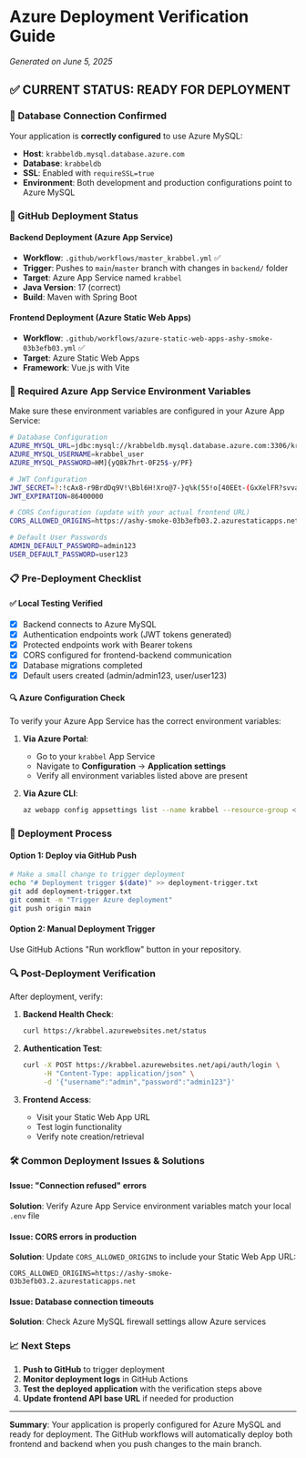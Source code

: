 # Azure Deployment Verification Guide
*Generated on June 5, 2025*

## ✅ CURRENT STATUS: READY FOR DEPLOYMENT

### 🎯 Database Connection Confirmed
Your application is **correctly configured** to use Azure MySQL:
- **Host**: `krabbeldb.mysql.database.azure.com`
- **Database**: `krabbeldb`
- **SSL**: Enabled with `requireSSL=true`
- **Environment**: Both development and production configurations point to Azure MySQL

### 🚀 GitHub Deployment Status

#### Backend Deployment (Azure App Service)
- **Workflow**: `.github/workflows/master_krabbel.yml` ✅
- **Trigger**: Pushes to `main`/`master` branch with changes in `backend/` folder
- **Target**: Azure App Service named `krabbel`
- **Java Version**: 17 (correct)
- **Build**: Maven with Spring Boot

#### Frontend Deployment (Azure Static Web Apps)
- **Workflow**: `.github/workflows/azure-static-web-apps-ashy-smoke-03b3efb03.yml` ✅
- **Target**: Azure Static Web Apps
- **Framework**: Vue.js with Vite

### 🔧 Required Azure App Service Environment Variables

Make sure these environment variables are configured in your Azure App Service:

```bash
# Database Configuration
AZURE_MYSQL_URL=jdbc:mysql://krabbeldb.mysql.database.azure.com:3306/krabbeldb?useSSL=true&requireSSL=true&serverTimezone=UTC&createDatabaseIfNotExist=true
AZURE_MYSQL_USERNAME=krabbel_user
AZURE_MYSQL_PASSWORD=HM]{yQ8k7hrt-0F25$-y/PF}

# JWT Configuration
JWT_SECRET=?:!cAx8-r9BrdDq9V!\Bbl6H!Xro@7-}q%k(55!o[40EEt-(GxXelFR?svva8L@s
JWT_EXPIRATION=86400000

# CORS Configuration (update with your actual frontend URL)
CORS_ALLOWED_ORIGINS=https://ashy-smoke-03b3efb03.2.azurestaticapps.net

# Default User Passwords
ADMIN_DEFAULT_PASSWORD=admin123
USER_DEFAULT_PASSWORD=user123
```

### 📋 Pre-Deployment Checklist

#### ✅ Local Testing Verified
- [x] Backend connects to Azure MySQL
- [x] Authentication endpoints work (JWT tokens generated)
- [x] Protected endpoints work with Bearer tokens
- [x] CORS configured for frontend-backend communication
- [x] Database migrations completed
- [x] Default users created (admin/admin123, user/user123)

#### 🔍 Azure Configuration Check
To verify your Azure App Service has the correct environment variables:

1. **Via Azure Portal**:
   - Go to your `krabbel` App Service
   - Navigate to **Configuration** → **Application settings**
   - Verify all environment variables listed above are present

2. **Via Azure CLI**:
   ```bash
   az webapp config appsettings list --name krabbel --resource-group <your-resource-group> --query "[?name=='AZURE_MYSQL_URL']"
   ```

### 🚀 Deployment Process

#### Option 1: Deploy via GitHub Push
```bash
# Make a small change to trigger deployment
echo "# Deployment trigger $(date)" >> deployment-trigger.txt
git add deployment-trigger.txt
git commit -m "Trigger Azure deployment"
git push origin main
```

#### Option 2: Manual Deployment Trigger
Use GitHub Actions "Run workflow" button in your repository.

### 🔍 Post-Deployment Verification

After deployment, verify:

1. **Backend Health Check**:
   ```bash
   curl https://krabbel.azurewebsites.net/status
   ```

2. **Authentication Test**:
   ```bash
   curl -X POST https://krabbel.azurewebsites.net/api/auth/login \
        -H "Content-Type: application/json" \
        -d '{"username":"admin","password":"admin123"}'
   ```

3. **Frontend Access**:
   - Visit your Static Web App URL
   - Test login functionality
   - Verify note creation/retrieval

### 🛠️ Common Deployment Issues & Solutions

#### Issue: "Connection refused" errors
**Solution**: Verify Azure App Service environment variables match your local `.env` file

#### Issue: CORS errors in production
**Solution**: Update `CORS_ALLOWED_ORIGINS` to include your Static Web App URL:
```
CORS_ALLOWED_ORIGINS=https://ashy-smoke-03b3efb03.2.azurestaticapps.net
```

#### Issue: Database connection timeouts
**Solution**: Check Azure MySQL firewall settings allow Azure services

### 📈 Next Steps

1. **Push to GitHub** to trigger deployment
2. **Monitor deployment logs** in GitHub Actions
3. **Test the deployed application** with the verification steps above
4. **Update frontend API base URL** if needed for production

---

**Summary**: Your application is properly configured for Azure MySQL and ready for deployment. The GitHub workflows will automatically deploy both frontend and backend when you push changes to the main branch.
